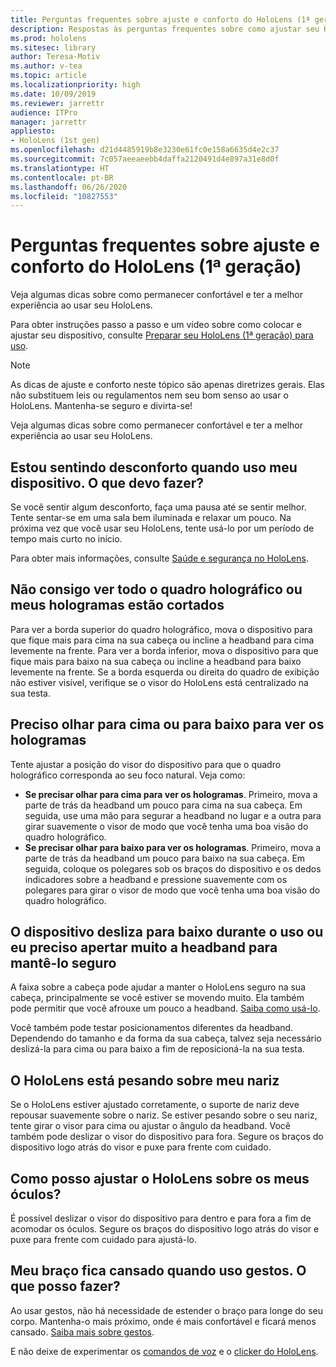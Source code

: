 ```yaml
---
title: Perguntas frequentes sobre ajuste e conforto do HoloLens (1ª geração)
description: Respostas às perguntas frequentes sobre como ajustar seu HoloLens (1ª geração).
ms.prod: hololens
ms.sitesec: library
author: Teresa-Motiv
ms.author: v-tea
ms.topic: article
ms.localizationpriority: high
ms.date: 10/09/2019
ms.reviewer: jarrettr
audience: ITPro
manager: jarrettr
appliesto:
- HoloLens (1st gen)
ms.openlocfilehash: d21d4485919b8e3230e61fc0e158a6635d4e2c37
ms.sourcegitcommit: 7c057aeeaeebb4daffa2120491d4e897a31e8d0f
ms.translationtype: HT
ms.contentlocale: pt-BR
ms.lasthandoff: 06/26/2020
ms.locfileid: "10827553"
---
```

# Perguntas frequentes sobre ajuste e conforto do HoloLens (1ª geração)

Veja algumas dicas sobre como permanecer confortável e ter a melhor experiência ao usar seu HoloLens.

Para obter instruções passo a passo e um vídeo sobre como colocar e ajustar seu dispositivo, consulte [Preparar seu HoloLens (1ª geração) para uso](hololens1-setup.md).

> [!NOTE]
> As dicas de ajuste e conforto neste tópico são apenas diretrizes gerais. Elas não substituem leis ou regulamentos nem seu bom senso ao usar o HoloLens. Mantenha-se seguro e divirta-se!

Veja algumas dicas sobre como permanecer confortável e ter a melhor experiência ao usar seu HoloLens.

## Estou sentindo desconforto quando uso meu dispositivo. O que devo fazer?

Se você sentir algum desconforto, faça uma pausa até se sentir melhor. Tente sentar-se em uma sala bem iluminada e relaxar um pouco. Na próxima vez que você usar seu HoloLens, tente usá-lo por um período de tempo mais curto no início.

Para obter mais informações, consulte [Saúde e segurança no HoloLens](https://go.microsoft.com/fwlink/p/?LinkId=746661).

## Não consigo ver todo o quadro holográfico ou meus hologramas estão cortados

Para ver a borda superior do quadro holográfico, mova o dispositivo para que fique mais para cima na sua cabeça ou incline a headband para cima levemente na frente. Para ver a borda inferior, mova o dispositivo para que fique mais para baixo na sua cabeça ou incline a headband para baixo levemente na frente. Se a borda esquerda ou direita do quadro de exibição não estiver visível, verifique se o visor do HoloLens está centralizado na sua testa.

## Preciso olhar para cima ou para baixo para ver os hologramas

Tente ajustar a posição do visor do dispositivo para que o quadro holográfico corresponda ao seu foco natural. Veja como:

- **Se precisar olhar para cima para ver os hologramas**. Primeiro, mova a parte de trás da headband um pouco para cima na sua cabeça. Em seguida, use uma mão para segurar a headband no lugar e a outra para girar suavemente o visor de modo que você tenha uma boa visão do quadro holográfico.
- **Se precisar olhar para baixo para ver os hologramas**. Primeiro, mova a parte de trás da headband um pouco para baixo na sua cabeça. Em seguida, coloque os polegares sob os braços do dispositivo e os dedos indicadores sobre a headband e pressione suavemente com os polegares para girar o visor de modo que você tenha uma boa visão do quadro holográfico.

## O dispositivo desliza para baixo durante o uso ou eu preciso apertar muito a headband para mantê-lo seguro

A faixa sobre a cabeça pode ajudar a manter o HoloLens seguro na sua cabeça, principalmente se você estiver se movendo muito. Ela também pode permitir que você afrouxe um pouco a headband. [Saiba como usá-lo](hololens1-setup.md#adjust-fit).

Você também pode testar posicionamentos diferentes da headband. Dependendo do tamanho e da forma da sua cabeça, talvez seja necessário deslizá-la para cima ou para baixo a fim de reposicioná-la na sua testa.

## O HoloLens está pesando sobre meu nariz

Se o HoloLens estiver ajustado corretamente, o suporte de nariz deve repousar suavemente sobre o nariz. Se estiver pesando sobre o seu nariz, tente girar o visor para cima ou ajustar o ângulo da headband. Você também pode deslizar o visor do dispositivo para fora. Segure os braços do dispositivo logo atrás do visor e puxe para frente com cuidado.

## Como posso ajustar o HoloLens sobre os meus óculos?

É possível deslizar o visor do dispositivo para dentro e para fora a fim de acomodar os óculos. Segure os braços do dispositivo logo atrás do visor e puxe para frente com cuidado para ajustá-lo.

## Meu braço fica cansado quando uso gestos. O que posso fazer?

Ao usar gestos, não há necessidade de estender o braço para longe do seu corpo. Mantenha-o mais próximo, onde é mais confortável e ficará menos cansado. [Saiba mais sobre gestos](hololens1-basic-usage.md#use-hololens-with-your-hands).

E não deixe de experimentar os [comandos de voz](hololens-cortana.md) e o [clicker do HoloLens](hololens1-clicker.md).
